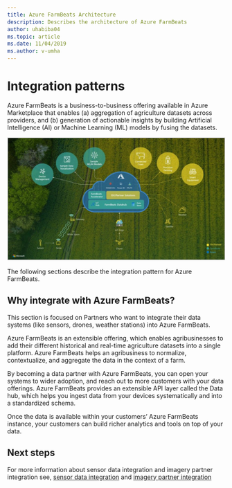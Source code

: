 ```yaml
---
title: Azure FarmBeats Architecture
description: Describes the architecture of Azure FarmBeats
author: uhabiba04
ms.topic: article
ms.date: 11/04/2019
ms.author: v-umha
---
```


# Integration patterns

Azure FarmBeats is a business-to-business offering available in Azure Marketplace that enables (a) aggregation of agriculture datasets across providers, and (b) generation of actionable insights by building Artificial Intelligence (AI) or Machine Learning (ML) models by fusing the datasets.

![Project Farm Beats](./media/architecture-for-farmbeats/farmbeats-architecture-1.png)

The following sections describe the integration pattern for Azure FarmBeats.

## Why integrate with Azure FarmBeats?

This section is focused on Partners who want to integrate their data systems (like sensors, drones, weather stations) into Azure FarmBeats.

Azure FarmBeats is an extensible offering, which enables agribusinesses to add their different historical and real-time agriculture datasets into a single platform. Azure FarmBeats helps an agribusiness to normalize, contextualize, and aggregate the data in the context of a farm.

By becoming a data partner with Azure FarmBeats, you can open your systems to wider adoption, and reach out to more customers with your data offerings. Azure FarmBeats provides an extensible API layer called the Data hub, which helps you ingest data from your devices systematically and into a standardized schema.

Once the data is available within your customers’ Azure FarmBeats instance, your customers can build richer analytics and tools on top of your data.


## Next steps

For more information about sensor data integration and imagery partner integration see, [sensor data integration](sensor-partner-integration.md) and [imagery partner integration](imagery-partner-integration.md)
